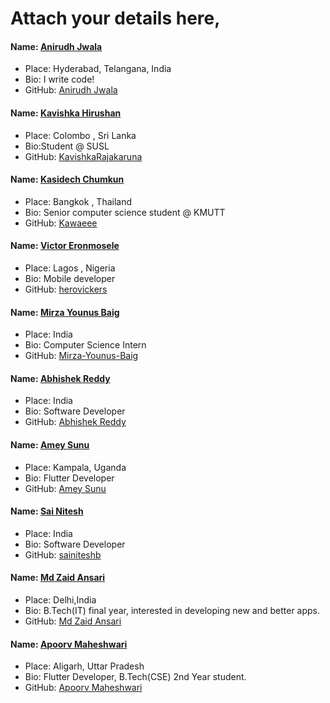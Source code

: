 # Attach your details here,

#### Name: [Anirudh Jwala](https://github.com/anirudh-jwala)

- Place: Hyderabad, Telangana, India
- Bio: I write code!
- GitHub: [Anirudh Jwala](https://github.com/anirudh-jwala)

#### Name: [Kavishka Hirushan](https://github.com/KavishkaRajakaruna)

- Place: Colombo , Sri Lanka
- Bio:Student @ SUSL
- GitHub: [KavishkaRajakaruna](https://github.com/KavishkaRajakaruna)

#### Name: [Kasidech Chumkun](https://github.com/Kawaeee)

- Place: Bangkok , Thailand
- Bio: Senior computer science student @ KMUTT
- GitHub: [Kawaeee](https://github.com/Kawaeee)

#### Name: [Victor Eronmosele](https://github.com/herovickers)

- Place: Lagos , Nigeria
- Bio: Mobile developer
- GitHub: [herovickers](https://github.com/herovickers)

#### Name: [Mirza Younus Baig](https://github.com/Mirza-Younus-Baig)

- Place: India
- Bio: Computer Science Intern
- GitHub: [Mirza-Younus-Baig](https://github.com/Mirza-Younus-Baig)

#### Name: [Abhishek Reddy](https://github.com/abhishek-07)

- Place: India
- Bio: Software Developer
- GitHub: [Abhishek Reddy](https://github.com/abhishek-07)

#### Name: [Amey Sunu](https://github.com/ameysunu)

- Place: Kampala, Uganda
- Bio: Flutter Developer
- GitHub: [Amey Sunu](https://github.com/ameysunu)

#### Name: [Sai Nitesh](https://github.com/sainiteshb)
- Place: India
- Bio: Software Developer
- GitHub: [sainiteshb](https://github.com/sainiteshb)

#### Name: [Md Zaid Ansari](https://github.com/razorcalhn)
- Place: Delhi,India
- Bio: B.Tech(IT) final year, interested in developing new and better apps.
- GitHub: [Md Zaid Ansari](https://github.com/razorcalhn)

#### Name: [Apoorv Maheshwari](https://github.com/Apoorv-cloud)
- Place: Aligarh, Uttar Pradesh
- Bio: Flutter Developer, B.Tech(CSE) 2nd Year student.
- GitHub: [Apoorv Maheshwari](https://github.com/Apoorv-cloud) 
